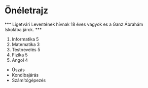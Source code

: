 # Önéletrajz

*** Ligetvári Leventének hívnak 18 éves vagyok es a Ganz Ábrahám Iskolába járok. ***

1. Informatika  5
2. Matematika  3
3. Testnevelés  5
4. Fizika 5
5. Angol 4


- Úszás 
- Kondibajárás 
- Számítógépezés